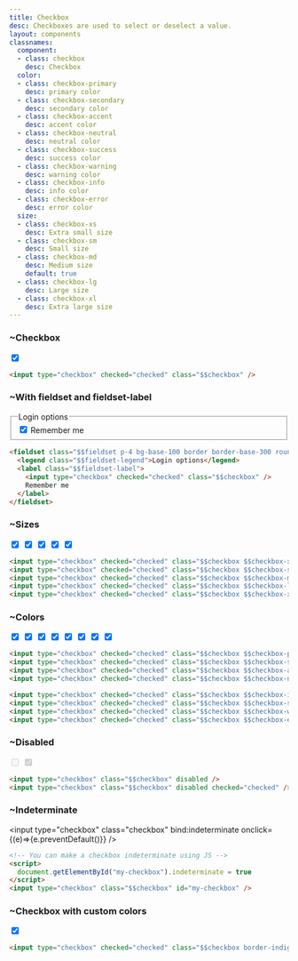 ```yaml
---
title: Checkbox
desc: Checkboxes are used to select or deselect a value.
layout: components
classnames:
  component:
  - class: checkbox
    desc: Checkbox
  color:
  - class: checkbox-primary
    desc: primary color
  - class: checkbox-secondary
    desc: secondary color
  - class: checkbox-accent
    desc: accent color
  - class: checkbox-neutral
    desc: neutral color
  - class: checkbox-success
    desc: success color
  - class: checkbox-warning
    desc: warning color
  - class: checkbox-info
    desc: info color
  - class: checkbox-error
    desc: error color
  size:
  - class: checkbox-xs
    desc: Extra small size
  - class: checkbox-sm
    desc: Small size
  - class: checkbox-md
    desc: Medium size
    default: true
  - class: checkbox-lg
    desc: Large size
  - class: checkbox-xl
    desc: Extra large size
---
```


<script>
  import Component from "$components/Component.svelte"
  let indeterminate = true;
</script>

### ~Checkbox
<input type="checkbox" checked="checked" class="checkbox" />

```html
<input type="checkbox" checked="checked" class="$$checkbox" />
```


### ~With fieldset and fieldset-label
<fieldset class="fieldset p-4 bg-base-100 border border-base-300 rounded-box w-64">
  <legend class="fieldset-legend">Login options</legend>
  <label class="fieldset-label">
    <input type="checkbox" checked="checked" class="checkbox" />
    Remember me
  </label>
</fieldset>

```html
<fieldset class="$$fieldset p-4 bg-base-100 border border-base-300 rounded-box w-64">
  <legend class="$$fieldset-legend">Login options</legend>
  <label class="$$fieldset-label">
    <input type="checkbox" checked="checked" class="$$checkbox" />
    Remember me
  </label>
</fieldset>
```

### ~Sizes
<input type="checkbox" checked="checked" class="checkbox checkbox-xs" />
<input type="checkbox" checked="checked" class="checkbox checkbox-sm" />
<input type="checkbox" checked="checked" class="checkbox checkbox-md" />
<input type="checkbox" checked="checked" class="checkbox checkbox-lg" />
<input type="checkbox" checked="checked" class="checkbox checkbox-xl" />

```html
<input type="checkbox" checked="checked" class="$$checkbox $$checkbox-xs" />
<input type="checkbox" checked="checked" class="$$checkbox $$checkbox-sm" />
<input type="checkbox" checked="checked" class="$$checkbox $$checkbox-md" />
<input type="checkbox" checked="checked" class="$$checkbox $$checkbox-lg" />
<input type="checkbox" checked="checked" class="$$checkbox $$checkbox-xl" />
```

### ~Colors
<input type="checkbox" checked="checked" class="checkbox checkbox-primary" />
<input type="checkbox" checked="checked" class="checkbox checkbox-secondary" />
<input type="checkbox" checked="checked" class="checkbox checkbox-accent" />
<input type="checkbox" checked="checked" class="checkbox checkbox-neutral" />
<input type="checkbox" checked="checked" class="checkbox checkbox-info" />
<input type="checkbox" checked="checked" class="checkbox checkbox-success" />
<input type="checkbox" checked="checked" class="checkbox checkbox-warning" />
<input type="checkbox" checked="checked" class="checkbox checkbox-error" />

```html
<input type="checkbox" checked="checked" class="$$checkbox $$checkbox-primary" />
<input type="checkbox" checked="checked" class="$$checkbox $$checkbox-secondary" />
<input type="checkbox" checked="checked" class="$$checkbox $$checkbox-accent" />
<input type="checkbox" checked="checked" class="$$checkbox $$checkbox-neutral" />

<input type="checkbox" checked="checked" class="$$checkbox $$checkbox-info" />
<input type="checkbox" checked="checked" class="$$checkbox $$checkbox-success" />
<input type="checkbox" checked="checked" class="$$checkbox $$checkbox-warning" />
<input type="checkbox" checked="checked" class="$$checkbox $$checkbox-error" />
```

### ~Disabled
<input type="checkbox" disabled="disabled" class="checkbox" />
<input type="checkbox" disabled="disabled" class="checkbox" checked="checked" />

```html
<input type="checkbox" class="$$checkbox" disabled />
<input type="checkbox" class="$$checkbox" disabled checked="checked" />
```

### ~Indeterminate
<input type="checkbox" class="checkbox" bind:indeterminate onclick={(e)=>{e.preventDefault()}} />

```html
<!-- You can make a checkbox indeterminate using JS -->
<script>
  document.getElementById("my-checkbox").indeterminate = true
</script>
<input type="checkbox" class="$$checkbox" id="my-checkbox" />
```


### ~Checkbox with custom colors
<input type="checkbox" checked="checked" class="checkbox border-indigo-600 bg-indigo-500 checked:bg-orange-400 checked:text-orange-800 checked:border-orange-500 " />

```html
<input type="checkbox" checked="checked" class="$$checkbox border-indigo-600 bg-indigo-500 checked:bg-orange-400 checked:text-orange-800 checked:border-orange-500 " />
```
